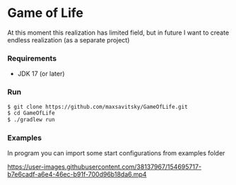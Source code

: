 # Game of Life
At this moment this realization has limited field, but in future I want to create endless realization (as a separate project)

### Requirements
* JDK 17 (or later)

### Run
```bash
$ git clone https://github.com/maxsavitsky/GameOfLife.git
$ cd GameOfLife
$ ./gradlew run
```

### Examples
In program you can import some start configurations from examples folder

https://user-images.githubusercontent.com/38137967/154695717-b7e6cadf-a6e4-46ec-b91f-700d96b18da6.mp4

